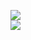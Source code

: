 [![](https://img.shields.io/badge/Made%20With-Github%20Spray-lightgrey.svg?style=for-the-badge&logo=github)](https://github.com/Annihil/github-spray#1918)  
[![](https://i.imgur.com/2DrTn0Z.gif)](https://github.com/Annihil/github-spray)